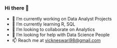 ### Hi there 👋

- 🔭 I’m currently working on Data Analyst Projects
- 🌱 I’m currently learning R, SQL
- 👯 I’m looking to collaborate on Analytics
- 🤔 I’m looking for help with Data Science People
- 📫 Reach me at vickneswari98@gmail.com

